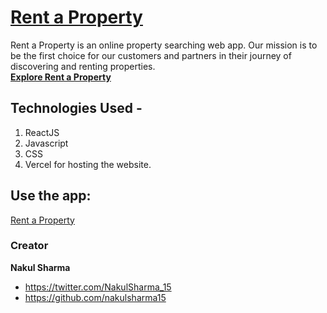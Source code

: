 <h1>
  <a href="https://rent-a-property-project.vercel.app/">
   Rent a Property
  </a>
</h1>

<p>
    Rent a Property is an online property searching web app. Our mission is to be the first choice for our customers and partners in their journey of discovering and renting properties.
  <br>
  <a href="https://rent-a-property-project.vercel.app/"><strong>Explore Rent a Property</strong></a>
  <br>

## Technologies Used -

1. ReactJS
2. Javascript
3. CSS
4. Vercel for hosting the website.

## Use the app:
<p><a href="https://rent-a-property-project.vercel.app/">
   Rent a Property
  </a></p>


### Creator

**Nakul Sharma**

- <https://twitter.com/NakulSharma_15>
- <https://github.com/nakulsharma15>
